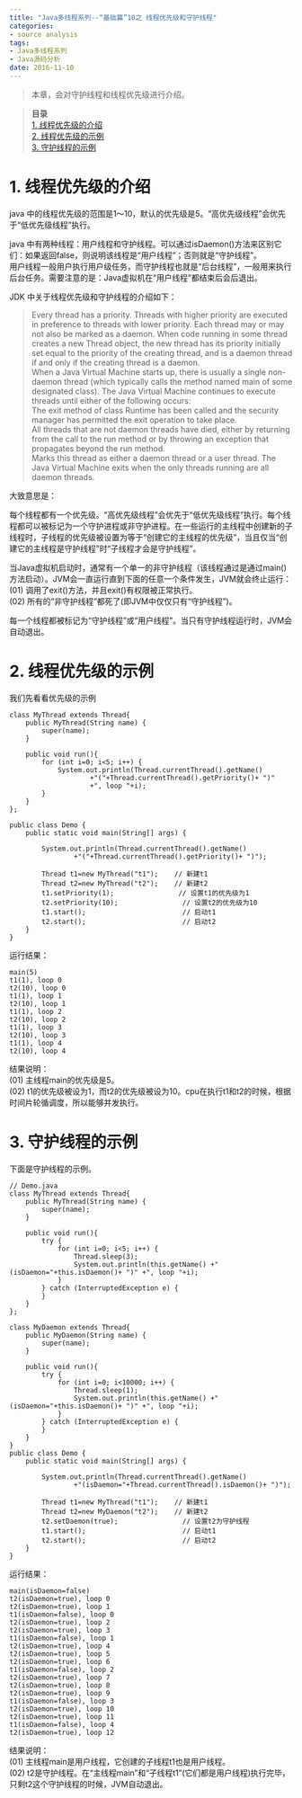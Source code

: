 ```yaml
---
title: "Java多线程系列--“基础篇”10之 线程优先级和守护线程"
categories: 
- source analysis
tags: 
- Java多线程系列
- Java源码分析
date: 2016-11-10
---
```

 
> 本章，会对守护线程和线程优先级进行介绍。

> **目录**  
[1. 线程优先级的介绍](#anchor1)  
[2. 线程优先级的示例](#anchor2)  
[3. 守护线程的示例](#anchor3)  


 
<a name="anchor1"></a>
# 1. 线程优先级的介绍

java 中的线程优先级的范围是1～10，默认的优先级是5。“高优先级线程”会优先于“低优先级线程”执行。

java 中有两种线程：用户线程和守护线程。可以通过isDaemon()方法来区别它们：如果返回false，则说明该线程是“用户线程”；否则就是“守护线程”。  
用户线程一般用户执行用户级任务，而守护线程也就是“后台线程”，一般用来执行后台任务。需要注意的是：Java虚拟机在“用户线程”都结束后会后退出。

JDK 中关于线程优先级和守护线程的介绍如下：

> Every thread has a priority. Threads with higher priority are executed in preference to threads with lower priority. Each thread may or may not also be marked as a daemon. When code running in some thread creates a new Thread object, the new thread has its priority initially set equal to the priority of the creating thread, and is a daemon thread if and only if the creating thread is a daemon.  
When a Java Virtual Machine starts up, there is usually a single non-daemon thread (which typically calls the method named main of some designated class). The Java Virtual Machine continues to execute threads until either of the following occurs:  
The exit method of class Runtime has been called and the security manager has permitted the exit operation to take place.  
All threads that are not daemon threads have died, either by returning from the call to the run method or by throwing an exception that propagates beyond the run method.   
Marks this thread as either a daemon thread or a user thread. The Java Virtual Machine exits when the only threads running are all daemon threads.

大致意思是：

每个线程都有一个优先级。“高优先级线程”会优先于“低优先级线程”执行。每个线程都可以被标记为一个守护进程或非守护进程。在一些运行的主线程中创建新的子线程时，子线程的优先级被设置为等于“创建它的主线程的优先级”，当且仅当“创建它的主线程是守护线程”时“子线程才会是守护线程”。

当Java虚拟机启动时，通常有一个单一的非守护线程（该线程通过是通过main()方法启动）。JVM会一直运行直到下面的任意一个条件发生，JVM就会终止运行：  
(01) 调用了exit()方法，并且exit()有权限被正常执行。  
(02) 所有的“非守护线程”都死了(即JVM中仅仅只有“守护线程”)。  

每一个线程都被标记为“守护线程”或“用户线程”。当只有守护线程运行时，JVM会自动退出。

 
<a name="anchor2"></a>
# 2. 线程优先级的示例

我们先看看优先级的示例 

    class MyThread extends Thread{
        public MyThread(String name) {
            super(name);
        }

        public void run(){
            for (int i=0; i<5; i++) {
                System.out.println(Thread.currentThread().getName()
                        +"("+Thread.currentThread().getPriority()+ ")"
                        +", loop "+i);
            }
        } 
    }; 

    public class Demo {  
        public static void main(String[] args) {  

            System.out.println(Thread.currentThread().getName()
                    +"("+Thread.currentThread().getPriority()+ ")");

            Thread t1=new MyThread("t1");    // 新建t1
            Thread t2=new MyThread("t2");    // 新建t2
            t1.setPriority(1);                // 设置t1的优先级为1
            t2.setPriority(10);                // 设置t2的优先级为10
            t1.start();                        // 启动t1
            t2.start();                        // 启动t2
        }  
    }

运行结果：

    main(5)
    t1(1), loop 0
    t2(10), loop 0
    t1(1), loop 1
    t2(10), loop 1
    t1(1), loop 2
    t2(10), loop 2
    t1(1), loop 3
    t2(10), loop 3
    t1(1), loop 4
    t2(10), loop 4

结果说明：  
(01) 主线程main的优先级是5。  
(02) t1的优先级被设为1，而t2的优先级被设为10。cpu在执行t1和t2的时候，根据时间片轮循调度，所以能够并发执行。

 
<a name="anchor3"></a>
# 3. 守护线程的示例

下面是守护线程的示例。

    // Demo.java
    class MyThread extends Thread{
        public MyThread(String name) {
            super(name);
        }

        public void run(){
            try {
                for (int i=0; i<5; i++) {
                    Thread.sleep(3);
                    System.out.println(this.getName() +"(isDaemon="+this.isDaemon()+ ")" +", loop "+i);
                }
            } catch (InterruptedException e) {
            }
        } 
    }; 

    class MyDaemon extends Thread{  
        public MyDaemon(String name) {
            super(name);
        }

        public void run(){
            try {
                for (int i=0; i<10000; i++) {
                    Thread.sleep(1);
                    System.out.println(this.getName() +"(isDaemon="+this.isDaemon()+ ")" +", loop "+i);
                }
            } catch (InterruptedException e) {
            }
        } 
    }
    public class Demo {  
        public static void main(String[] args) {  

            System.out.println(Thread.currentThread().getName()
                    +"(isDaemon="+Thread.currentThread().isDaemon()+ ")");

            Thread t1=new MyThread("t1");    // 新建t1
            Thread t2=new MyDaemon("t2");    // 新建t2
            t2.setDaemon(true);                // 设置t2为守护线程
            t1.start();                        // 启动t1
            t2.start();                        // 启动t2
        }  
    }

运行结果：

    main(isDaemon=false)
    t2(isDaemon=true), loop 0
    t2(isDaemon=true), loop 1
    t1(isDaemon=false), loop 0
    t2(isDaemon=true), loop 2
    t2(isDaemon=true), loop 3
    t1(isDaemon=false), loop 1
    t2(isDaemon=true), loop 4
    t2(isDaemon=true), loop 5
    t2(isDaemon=true), loop 6
    t1(isDaemon=false), loop 2
    t2(isDaemon=true), loop 7
    t2(isDaemon=true), loop 8
    t2(isDaemon=true), loop 9
    t1(isDaemon=false), loop 3
    t2(isDaemon=true), loop 10
    t2(isDaemon=true), loop 11
    t1(isDaemon=false), loop 4
    t2(isDaemon=true), loop 12

结果说明：  
(01) 主线程main是用户线程，它创建的子线程t1也是用户线程。  
(02) t2是守护线程。在“主线程main”和“子线程t1”(它们都是用户线程)执行完毕，只剩t2这个守护线程的时候，JVM自动退出。

